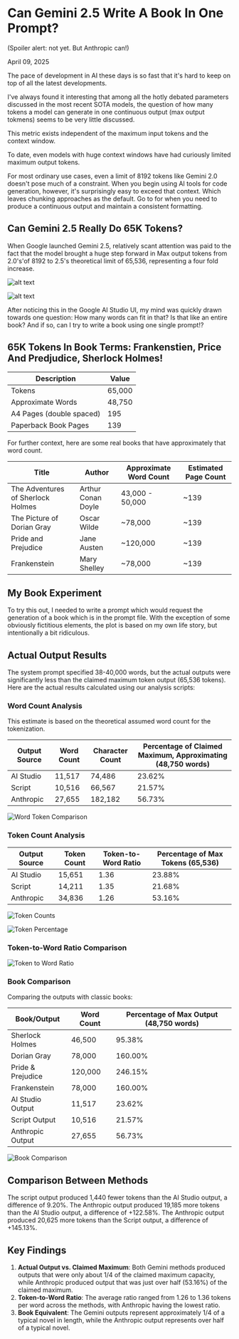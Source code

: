 # Can Gemini 2.5 Write A Book In One Prompt?

(Spoiler alert: not yet. But Anthropic can!)

April 09, 2025

The pace of development in AI these days is so fast that it's hard to keep on top of all the latest developments.

I've always found it interesting that among all the hotly debated parameters discussed in the most recent SOTA models, the question of how many tokens a model can generate in one continuous output (max output tokmens) seems to be very little discussed. 

This metric exists independent of the maximum input tokens and the context window.

To date, even models with huge context windows have had curiously limited maximum output tokens.

For most ordinary use cases, even a limit of 8192 tokens like Gemini 2.0 doesn't pose much of a constraint. When you begin using AI tools for code generation, however, it's surprisingly easy to exceed that context. Which leaves chunking approaches as the default. Go to for when you need to produce a continuous output and maintain a consistent formatting. 

## Can Gemini 2.5 Really Do 65K Tokens?

When Google launched Gemini 2.5, relatively scant attention was paid to the fact that the model brought a huge step forward in Max output tokens from 2.0's'of 8192 to 2.5's theoretical limit of 65,536, representing a four fold increase. 

 ![alt text](screenshots/2.png)

 ![alt text](screenshots/5.png)

 After noticing this in the Google AI Studio UI, my mind was  quickly  drawn towards one question: How many words can fit in that? Is that like an entire book? And if so, can I try to write a book using one single prompt!?

 ## 65K Tokens In Book Terms: Frankenstien, Price And Predjudice, Sherlock Holmes!

 | Description                | Value       |
|----------------------------|-------------|
| Tokens                     | 65,000      |
| Approximate Words          | 48,750      |
| A4 Pages (double spaced)   | 195         |
| Paperback Book Pages       | 139         |

For further context, here are some real books that have approximately that word count. 

| Title                             | Author                    | Approximate Word Count | Estimated Page Count |
|-----------------------------------|--------------------------|------------------------|----------------------|
| The Adventures of Sherlock Holmes  | Arthur Conan Doyle       | 43,000 - 50,000        | ~139                 |
| The Picture of Dorian Gray        | Oscar Wilde              | ~78,000                | ~139                 |
| Pride and Prejudice               | Jane Austen              | ~120,000               | ~139                 |
| Frankenstein                      | Mary Shelley             | ~78,000                | ~139                 |

## My Book Experiment
 
 To try this out, I needed to write a prompt which would request the generation of a book which is in the prompt file.  With the exception of some obviously fictitious elements, the plot is based on my own life story, but intentionally a bit ridiculous.

## Actual Output Results

The system prompt specified 38-40,000 words, but the actual outputs were significantly less than the claimed maximum token output (65,536 tokens). Here are the actual results calculated using our analysis scripts:

### Word Count Analysis

This estimate is based on the theoretical assumed word count for the tokenization. 

| Output Source | Word Count | Character Count | Percentage of Claimed Maximum,  Approximating  (48,750 words) |
|---------------|------------|-----------------|----------------------------------------------|
| AI Studio     | 11,517     | 74,486          | 23.62%                                       |
| Script        | 10,516     | 66,567          | 21.57%                                       |
| Anthropic     | 27,655     | 182,182         | 56.73%                                       |

![Word Token Comparison](charts/word_token_comparison.png)

### Token Count Analysis

| Output Source | Token Count | Token-to-Word Ratio | Percentage of Max Tokens (65,536) |
|---------------|-------------|---------------------|-----------------------------------|
| AI Studio     | 15,651      | 1.36                | 23.88%                            |
| Script        | 14,211      | 1.35                | 21.68%                            |
| Anthropic     | 34,836      | 1.26                | 53.16%                            |

![Token Counts](charts/token_counts.png)

![Token Percentage](charts/token_percentage.png)

### Token-to-Word Ratio Comparison

![Token to Word Ratio](charts/token_to_word_ratio.png)

### Book Comparison

Comparing the outputs with classic books:

| Book/Output | Word Count | Percentage of Max Output (48,750 words) |
|-------------|------------|---------------------------------------|
| Sherlock Holmes | 46,500 | 95.38% |
| Dorian Gray | 78,000 | 160.00% |
| Pride & Prejudice | 120,000 | 246.15% |
| Frankenstein | 78,000 | 160.00% |
| AI Studio Output | 11,517 | 23.62% |
| Script Output | 10,516 | 21.57% |
| Anthropic Output | 27,655 | 56.73% |

![Book Comparison](charts/book_comparison.png)

## Comparison Between Methods

The script output produced 1,440 fewer tokens than the AI Studio output, a difference of 9.20%.
The Anthropic output produced 19,185 more tokens than the AI Studio output, a difference of +122.58%.
The Anthropic output produced 20,625 more tokens than the Script output, a difference of +145.13%.

## Key Findings

1. **Actual Output vs. Claimed Maximum**: Both Gemini methods produced outputs that were only about 1/4 of the claimed maximum capacity, while Anthropic produced output that was just over half (53.16%) of the claimed maximum.
2. **Token-to-Word Ratio**: The average ratio ranged from 1.26 to 1.36 tokens per word across the methods, with Anthropic having the lowest ratio.
3. **Book Equivalent**: The Gemini outputs represent approximately 1/4 of a typical novel in length, while the Anthropic output represents over half of a typical novel.